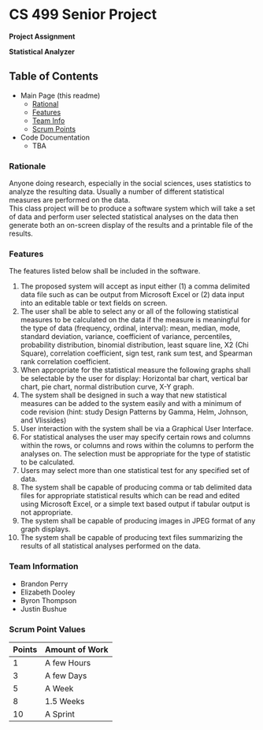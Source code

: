 # CS 499 Senior Project

**Project Assignment**

__Statistical Analyzer__

## Table of Contents

- Main Page (this readme)
  - [Rational](https://github.com/jab0073/CS-499-Statistical-Analyzer#rationale)
  - [Features](https://github.com/jab0073/CS-499-Statistical-Analyzer#features)
  - [Team Info](https://github.com/jab0073/CS-499-Statistical-Analyzer#team-information)
  - [Scrum Points](https://github.com/jab0073/CS-499-Statistical-Analyzer#scrum-point-values)
- Code Documentation
  - TBA

### Rationale

Anyone doing research, especially in the social sciences, uses statistics to analyze the 
resulting data.  Usually a number of different statistical measures are performed on the data.  
This class project will be to produce a software system which will take a set of data and 
perform user selected statistical analyses on the data then generate both an on-screen display 
of the results and a printable file of the results.

### Features

The features listed below shall be included in the software.
1. The proposed system will accept as input either (1) a comma delimited data file such 
as can be output from Microsoft Excel or (2) data input into an editable table or text 
fields on screen.
2. The user shall be able to select any or all of the following statistical measures to be 
calculated on the data if the measure is meaningful for the type of data (frequency, 
ordinal, interval):  mean, median, mode, standard deviation, variance, coefficient of 
variance, percentiles, probability distribution, binomial distribution, least square line, 
X2 (Chi Square), correlation coefficient, sign test, rank sum test, and Spearman rank 
correlation coefficient.
3. When appropriate for the statistical measure the following graphs shall be selectable 
by the user for display: Horizontal bar chart, vertical bar chart, pie chart, normal 
distribution curve, X-Y graph.
4. The system shall be designed in such a way that new statistical measures can be 
added to the system easily and with a minimum of code revision (hint: study Design 
Patterns by Gamma, Helm, Johnson, and Vlissides)
5. User interaction with the system shall be via a Graphical User Interface.
6. For statistical analyses the user may specify certain rows and columns within the 
rows, or columns and rows within the columns to perform the analyses on.  The 
selection must be appropriate for the type of statistic to be calculated.
7. Users may select more than one statistical test for any specified set of data.
8. The system shall be capable of producing comma or tab delimited data files for 
appropriate statistical results which can be read and edited using Microsoft Excel, or a 
simple text based output if tabular output is not appropriate.
9. The system shall be capable of producing images in JPEG format of any graph 
displays.
10. The system shall be capable of producing text files summarizing the results of all 
statistical analyses performed on the data. 

### Team Information

- Brandon Perry
- Elizabeth Dooley
- Byron Thompson
- Justin Bushue

### Scrum Point Values

| Points | Amount of Work |
| ------ | -------------- |
|    1   |  A few Hours   |
|    3   |  A few Days    |
|    5   |     A Week     |
|    8   |    1.5 Weeks   |
|   10   |    A Sprint    |
